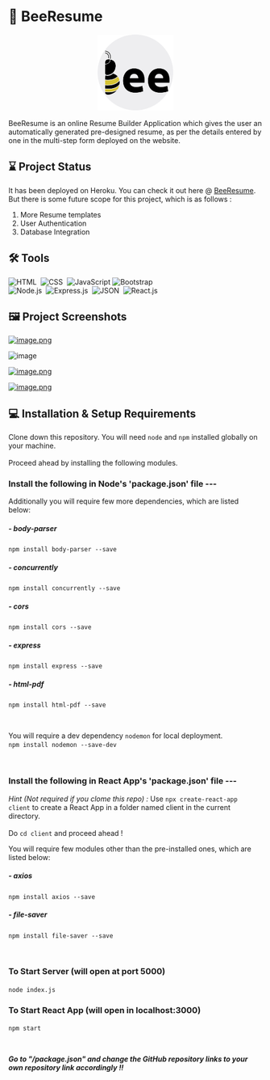 # 🐝 BeeResume

<p align="center"><img src="https://github.com/hritamdutta18/BeeResume/blob/master/client/public/beefavicon.png" alt="Website Logo" width="150" height="150"/></p>
BeeResume is an online Resume Builder Application which gives the user an automatically generated pre-designed resume, as per the details entered by one in the multi-step form deployed on the website.

## ⌛ Project Status

It has been deployed on Heroku. You can check it out here @ <a href= "https://https://bee-resume.herokuapp.com/">BeeResume</a>.<br>
But there is some future scope for this project, which is as follows :

1) More Resume templates
2) User Authentication
3) Database Integration

## 🛠️ Tools

![HTML](https://img.shields.io/badge/-HTML-05122A?style=flat&logo=HTML5)&nbsp;
![CSS](https://img.shields.io/badge/-CSS-05122A?style=flat&logo=CSS3&logoColor=1572B6)&nbsp;
![JavaScript](https://img.shields.io/badge/-JavaScript-05122A?style=flat&logo=javascript)
![Bootstrap](https://img.shields.io/badge/-Bootstrap-05122A?style=flat&logo=bootstrap&logoColor=563D7C)\
![Node.js](https://img.shields.io/badge/-Node.js-05122A?style=flat&logo=node.js)&nbsp;
![Express.js](https://img.shields.io/badge/-Express.js-05122A?style=flat&logo=express)&nbsp;
![JSON](https://img.shields.io/badge/-JSON-05122A?style=flat&logo=json&logoColor=A8B9CC)&nbsp;
![React.js](https://img.shields.io/badge/-React.js-05122A?logo=react&style=flat)&nbsp;

## 🖼️ Project Screenshots

[![image.png](https://i.postimg.cc/W39rsphj/image.png)](https://postimg.cc/Q9TVb3Qn)

![image](https://user-images.githubusercontent.com/55477675/124509258-40433280-ddef-11eb-84e1-85d3132f7c66.png)

[![image.png](https://i.postimg.cc/x8wRMGMt/image.png)](https://postimg.cc/9wBZj7x7)

[![image.png](https://i.postimg.cc/YSCsp33W/image.png)](https://postimg.cc/gx1Ds31z)

## 💻 Installation & Setup Requirements

Clone down this repository. You will need `node` and `npm` installed globally on your machine.  
<br>Proceed ahead by installing the following modules.<br>

### Install the following in Node's 'package.json' file ---

Additionally you will require few more dependencies, which are listed below:

##### - body-parser
`npm install body-parser --save`

##### - concurrently
`npm install concurrently --save`

##### - cors
`npm install cors --save`

##### - express
`npm install express --save`

##### - html-pdf
`npm install html-pdf --save`

<br>

You will require a dev dependency `nodemon` for local deployment.<br>
`npm install nodemon --save-dev`

<br>

### Install the following in React App's 'package.json' file ---

<span><i>Hint (Not required if you clome this repo) : </i></span> Use `npx create-react-app client` to create a React App in a folder named client in the current directory.<br>
<br>Do `cd client` and proceed ahead !

You will require few modules other than the pre-installed ones, which are listed below:

##### - axios
`npm install axios --save`

##### - file-saver
`npm install file-saver --save`

<br>

### To Start Server (will open at port 5000)

`node index.js`

### To Start React App (will open in localhost:3000)

`npm start`
  
<br><p><i><b>Go to "/package.json" and change the GitHub repository links to your own repository link accordingly !! </b></i></p>
